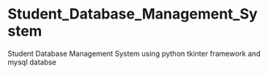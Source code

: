 # Student_Database_Management_System
 Student Database Management System using python tkinter framework and mysql databse

